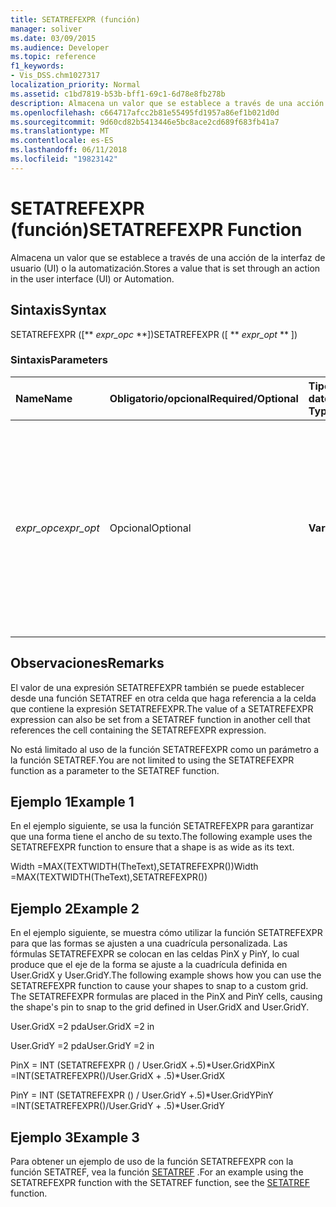 ```yaml
---
title: SETATREFEXPR (función)
manager: soliver
ms.date: 03/09/2015
ms.audience: Developer
ms.topic: reference
f1_keywords:
- Vis_DSS.chm1027317
localization_priority: Normal
ms.assetid: c1bd7819-b53b-bff1-69c1-6d78e8fb278b
description: Almacena un valor que se establece a través de una acción de la interfaz de usuario (UI) o la automatización.
ms.openlocfilehash: c664717afcc2b81e55495fd1957a86ef1b021d0d
ms.sourcegitcommit: 9d60cd82b5413446e5bc8ace2cd689f683fb41a7
ms.translationtype: MT
ms.contentlocale: es-ES
ms.lasthandoff: 06/11/2018
ms.locfileid: "19823142"
---
```

# <a name="setatrefexpr-function"></a><span data-ttu-id="219a0-103">SETATREFEXPR (función)</span><span class="sxs-lookup"><span data-stu-id="219a0-103">SETATREFEXPR Function</span></span>

<span data-ttu-id="219a0-104">Almacena un valor que se establece a través de una acción de la interfaz de usuario (UI) o la automatización.</span><span class="sxs-lookup"><span data-stu-id="219a0-104">Stores a value that is set through an action in the user interface (UI) or Automation.</span></span>
  
## <a name="syntax"></a><span data-ttu-id="219a0-105">Sintaxis</span><span class="sxs-lookup"><span data-stu-id="219a0-105">Syntax</span></span>

<span data-ttu-id="219a0-106">SETATREFEXPR ([** *expr_opc* **])</span><span class="sxs-lookup"><span data-stu-id="219a0-106">SETATREFEXPR ([ ** *expr_opt* ** ])</span></span> 
  
### <a name="parameters"></a><span data-ttu-id="219a0-107">Sintaxis</span><span class="sxs-lookup"><span data-stu-id="219a0-107">Parameters</span></span>

|<span data-ttu-id="219a0-108">**Name**</span><span class="sxs-lookup"><span data-stu-id="219a0-108">**Name**</span></span>|<span data-ttu-id="219a0-109">**Obligatorio/opcional**</span><span class="sxs-lookup"><span data-stu-id="219a0-109">**Required/Optional**</span></span>|<span data-ttu-id="219a0-110">**Tipo de datos**</span><span class="sxs-lookup"><span data-stu-id="219a0-110">**Data Type**</span></span>|<span data-ttu-id="219a0-111">**Descripción**</span><span class="sxs-lookup"><span data-stu-id="219a0-111">**Description**</span></span>|
|:-----|:-----|:-----|:-----|
| <span data-ttu-id="219a0-112">_expr_opc_</span><span class="sxs-lookup"><span data-stu-id="219a0-112">_expr_opt_</span></span> <br/> |<span data-ttu-id="219a0-113">Opcional</span><span class="sxs-lookup"><span data-stu-id="219a0-113">Optional</span></span>  <br/> |<span data-ttu-id="219a0-114">**Varía**</span><span class="sxs-lookup"><span data-stu-id="219a0-114">**Varies**</span></span> <br/> |<span data-ttu-id="219a0-115">Una expresión que se ha reemplazado por el valor o expresión que se va a asignar a la celda que se hace referencia en la función SETATREF.</span><span class="sxs-lookup"><span data-stu-id="219a0-115">An expression that is replaced by the value or expression being assigned to the referenced cell in the SETATREF function.</span></span> <span data-ttu-id="219a0-116">Si no se indica, su valor inicial es 0 (cero).</span><span class="sxs-lookup"><span data-stu-id="219a0-116">If not indicated, its initial value is 0 (zero).</span></span>  <br/> |
   
## <a name="remarks"></a><span data-ttu-id="219a0-117">Observaciones</span><span class="sxs-lookup"><span data-stu-id="219a0-117">Remarks</span></span>

<span data-ttu-id="219a0-118">El valor de una expresión SETATREFEXPR también se puede establecer desde una función SETATREF en otra celda que haga referencia a la celda que contiene la expresión SETATREFEXPR.</span><span class="sxs-lookup"><span data-stu-id="219a0-118">The value of a SETATREFEXPR expression can also be set from a SETATREF function in another cell that references the cell containing the SETATREFEXPR expression.</span></span> 
  
<span data-ttu-id="219a0-119">No está limitado al uso de la función SETATREFEXPR como un parámetro a la función SETATREF.</span><span class="sxs-lookup"><span data-stu-id="219a0-119">You are not limited to using the SETATREFEXPR function as a parameter to the SETATREF function.</span></span> 
  
## <a name="example-1"></a><span data-ttu-id="219a0-120">Ejemplo 1</span><span class="sxs-lookup"><span data-stu-id="219a0-120">Example 1</span></span>

<span data-ttu-id="219a0-121">En el ejemplo siguiente, se usa la función SETATREFEXPR para garantizar que una forma tiene el ancho de su texto.</span><span class="sxs-lookup"><span data-stu-id="219a0-121">The following example uses the SETATREFEXPR function to ensure that a shape is as wide as its text.</span></span>
  
<span data-ttu-id="219a0-122">Width =MAX(TEXTWIDTH(TheText),SETATREFEXPR())</span><span class="sxs-lookup"><span data-stu-id="219a0-122">Width =MAX(TEXTWIDTH(TheText),SETATREFEXPR())</span></span>
  
## <a name="example-2"></a><span data-ttu-id="219a0-123">Ejemplo 2</span><span class="sxs-lookup"><span data-stu-id="219a0-123">Example 2</span></span>

<span data-ttu-id="219a0-p102">En el ejemplo siguiente, se muestra cómo utilizar la función SETATREFEXPR para que las formas se ajusten a una cuadrícula personalizada. Las fórmulas SETATREFEXPR se colocan en las celdas PinX y PinY, lo cual produce que el eje de la forma se ajuste a la cuadrícula definida en User.GridX y User.GridY.</span><span class="sxs-lookup"><span data-stu-id="219a0-p102">The following example shows how you can use the SETATREFEXPR function to cause your shapes to snap to a custom grid. The SETATREFEXPR formulas are placed in the PinX and PinY cells, causing the shape's pin to snap to the grid defined in User.GridX and User.GridY.</span></span> 
  
<span data-ttu-id="219a0-126">User.GridX =2 pda</span><span class="sxs-lookup"><span data-stu-id="219a0-126">User.GridX =2 in</span></span>
  
<span data-ttu-id="219a0-127">User.GridY =2 pda</span><span class="sxs-lookup"><span data-stu-id="219a0-127">User.GridY =2 in</span></span>
  
<span data-ttu-id="219a0-128">PinX = INT (SETATREFEXPR () / User.GridX +.5)\*User.GridX</span><span class="sxs-lookup"><span data-stu-id="219a0-128">PinX =INT(SETATREFEXPR()/User.GridX + .5)\*User.GridX</span></span>
  
<span data-ttu-id="219a0-129">PinY = INT (SETATREFEXPR () / User.GridY +.5)\*User.GridY</span><span class="sxs-lookup"><span data-stu-id="219a0-129">PinY =INT(SETATREFEXPR()/User.GridY + .5)\*User.GridY</span></span>
  
## <a name="example-3"></a><span data-ttu-id="219a0-130">Ejemplo 3</span><span class="sxs-lookup"><span data-stu-id="219a0-130">Example 3</span></span>

<span data-ttu-id="219a0-131">Para obtener un ejemplo de uso de la función SETATREFEXPR con la función SETATREF, vea la función [SETATREF](setatref-function.md) .</span><span class="sxs-lookup"><span data-stu-id="219a0-131">For an example using the SETATREFEXPR function with the SETATREF function, see the [SETATREF](setatref-function.md) function.</span></span> 
  

